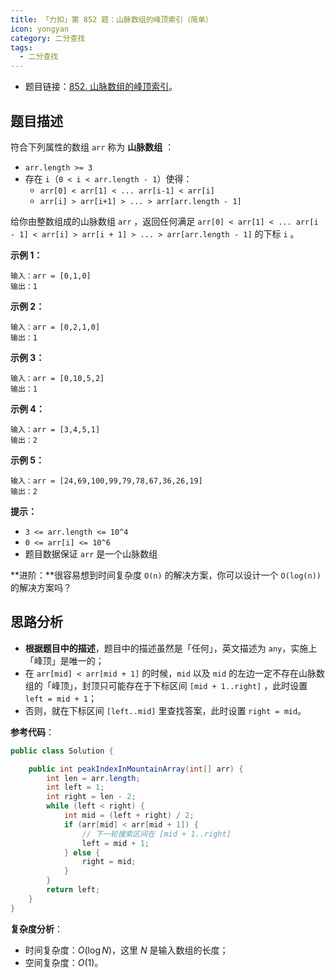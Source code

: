 ```yaml
---
title: 「力扣」第 852 题：山脉数组的峰顶索引（简单）
icon: yongyan
category: 二分查找
tags:
  - 二分查找
---
```


+ 题目链接：[852. 山脉数组的峰顶索引](https://leetcode-cn.com/problems/peak-index-in-a-mountain-array/)。

## 题目描述

符合下列属性的数组 `arr` 称为 **山脉数组** ：

- `arr.length >= 3`
- 存在 `i`（`0 < i < arr.length - 1`）使得：
  - `arr[0] < arr[1] < ... arr[i-1] < arr[i]`
  - `arr[i] > arr[i+1] > ... > arr[arr.length - 1]`

给你由整数组成的山脉数组 `arr` ，返回任何满足 `arr[0] < arr[1] < ... arr[i - 1] < arr[i] > arr[i + 1] > ... > arr[arr.length - 1]` 的下标 `i` 。

**示例 1：**

```
输入：arr = [0,1,0]
输出：1
```

**示例 2：**

```
输入：arr = [0,2,1,0]
输出：1
```

**示例 3：**

```
输入：arr = [0,10,5,2]
输出：1
```

**示例 4：**

```
输入：arr = [3,4,5,1]
输出：2
```

**示例 5：**

```
输入：arr = [24,69,100,99,79,78,67,36,26,19]
输出：2
```

**提示：**

- `3 <= arr.length <= 10^4`
- `0 <= arr[i] <= 10^6`
- 题目数据保证 `arr` 是一个山脉数组

**进阶：**很容易想到时间复杂度 `O(n)` 的解决方案，你可以设计一个 `O(log(n))` 的解决方案吗？

## 思路分析

+ **根据题目中的描述**，题目中的描述虽然是「任何」，英文描述为 `any`，实施上「峰顶」是唯一的；
+ 在 `arr[mid] < arr[mid + 1]`  的时候，`mid` 以及 `mid` 的左边一定不存在山脉数组的「峰顶」，封顶只可能存在于下标区间 `[mid + 1..right]` ，此时设置 `left = mid + 1`；
+ 否则，就在下标区间 `[left..mid]` 里查找答案，此时设置 `right = mid`。

**参考代码**：

```java
public class Solution {

    public int peakIndexInMountainArray(int[] arr) {
        int len = arr.length;
        int left = 1;
        int right = len - 2;
        while (left < right) {
            int mid = (left + right) / 2;
            if (arr[mid] < arr[mid + 1]) {
                // 下一轮搜索区间在 [mid + 1..right]
                left = mid + 1;
            } else {
                right = mid;
            }
        }
        return left;
    }
}
```

**复杂度分析**：

+ 时间复杂度：$O(\log N)$，这里 $N$ 是输入数组的长度；
+ 空间复杂度：$O(1)$。